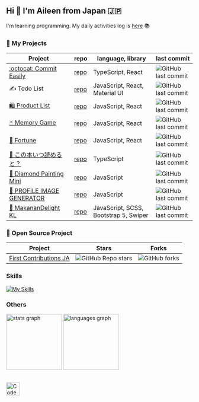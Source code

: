 ## Hi 👋 I'm Aileen from Japan 🇯🇵

I'm learning programming. My daily activities log is [here](https://github.com/pss-aileen/TIL) 📚

### 🔮 My Projects

| Project | repo | language, library | last commit |
|---|---|---|---|
| [:octocat: Commit Easily](https://pss-aileen.github.io/project-github-commit-message/) | [repo](https://github.com/pss-aileen/project-github-commit-message) | TypeScript, React | ![GitHub last commit](https://img.shields.io/github/last-commit/pss-aileen/project-github-commit-message?style=flat-square) |
| ✍️ Todo List | [repo](https://github.com/pss-aileen/practice-react-todolist) | JavaScript, React, Material UI | ![GitHub last commit](https://img.shields.io/github/last-commit/pss-aileen/practice-react-product-list?style=flat-square) |
| [🛍️ Product List](https://pss-aileen.github.io/practice-react-product-list/) | [repo](https://github.com/pss-aileen/practice-react-product-list) | JavaScript, React | ![GitHub last commit](https://img.shields.io/github/last-commit/pss-aileen/practice-react-product-list?style=flat-square) |
| [🃏 Memory Game](https://pss-aileen.github.io/practice-react-memory-game/) | [repo](https://github.com/pss-aileen/practice-react-memory-game) | JavaScript, React | ![GitHub last commit](https://img.shields.io/github/last-commit/pss-aileen/practice-react-memory-game?style=flat-square) |
| [🔮 Fortune](https://pss-aileen.github.io/practice-react-omikuji/) | [repo](https://github.com/pss-aileen/practice-react-omikuji) | JavaScript, React | ![GitHub last commit](https://img.shields.io/github/last-commit/pss-aileen/practice-react-omikuji?style=flat-square) |
| [📖 この本いつ読めると？](https://pss-aileen.github.io/project-when-can-i-read-the-book/) | [repo](https://github.com/pss-aileen/project-when-can-i-read-the-book) | TypeScript | ![GitHub last commit](https://img.shields.io/github/last-commit/pss-aileen/project-when-can-i-read-the-book?style=flat-square) |
| [💎 Diamond Painting Mini](https://pss-aileen.github.io/project-diamond-painting-3x3/) | [repo](https://github.com/pss-aileen/project-diamond-painting-3x3) | JavaScript | ![GitHub last commit](https://img.shields.io/github/last-commit/pss-aileen/project-diamond-painting-3x3?style=flat-square) |
| [👤 PROFILE IMAGE GENERATOR](https://pss-aileen.github.io/project-profile-image-generator/) | [repo](https://github.com/pss-aileen/project-profile-image-generator) | JavaScript | ![GitHub last commit](https://img.shields.io/github/last-commit/pss-aileen/project-profile-image-generator?style=flat-square) |
| [🛵 MakananDelight KL](https://pss-aileen.github.io/practice-bootstrap5-food-delivery/) | [repo](https://github.com/pss-aileen/practice-bootstrap5-food-delivery) | JavaScript, SCSS, Bootstrap 5, Swiper | ![GitHub last commit](https://img.shields.io/github/last-commit/pss-aileen/practice-bootstrap5-food-delivery?style=flat-square) |

### 🫶 Open Source Project

| Project | Stars | Forks |
|---|---|---|
| [First Contributions JA](https://github.com/first-contributions-ja/first-contributions-ja.github.io) | ![GitHub Repo stars](https://img.shields.io/github/stars/first-contributions-ja/first-contributions-ja.github.io?style=flat-square) | ![GitHub forks](https://img.shields.io/github/forks/first-contributions-ja/first-contributions-ja.github.io?style=flat-square) | 

<!-- https://shields.io/badges/git-hub-repo-stars -->


### Skills

[![My Skills](https://skillicons.dev/icons?i=html,css,js,ts,react,bootstrap,tailwind,sass,postman,vite,vscode,figma,ai,ps)](https://skillicons.dev)

### Others

<div align="left">
  <img src="https://github-readme-stats.vercel.app/api?username=pss-aileen&hide_title=false&hide_rank=false&show_icons=true&include_all_commits=true&count_private=true&disable_animations=false&theme=default&locale=en&hide_border=false&order=1" height="150" alt="stats graph"  />
  <img src="https://github-readme-stats.vercel.app/api/top-langs?username=pss-aileen&locale=en&hide_title=false&layout=compact&card_width=320&langs_count=5&theme=default&hide_border=false&order=2" height="150" alt="languages graph"  />
</div>

<br>

<a href="https://www.codewars.com/users/pss-aileen"><img src="https://www.codewars.com/users/pss-aileen/badges/large" height="36" alt="Codewars Badge"></a>
